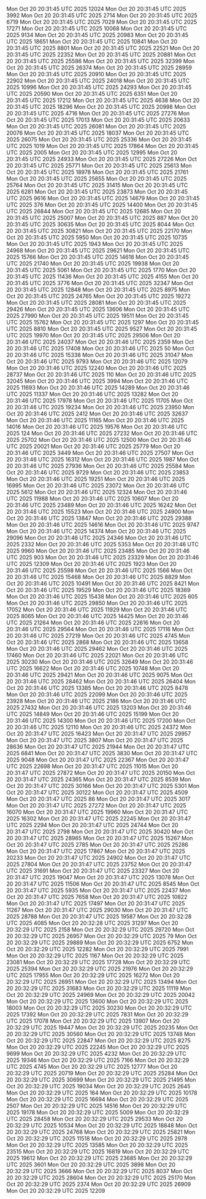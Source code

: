Mon Oct 20 20:31:45 UTC 2025 12024
Mon Oct 20 20:31:45 UTC 2025 3992
Mon Oct 20 20:31:45 UTC 2025 2714
Mon Oct 20 20:31:45 UTC 2025 6719
Mon Oct 20 20:31:45 UTC 2025 7029
Mon Oct 20 20:31:45 UTC 2025 17271
Mon Oct 20 20:31:45 UTC 2025 10068
Mon Oct 20 20:31:45 UTC 2025 9134
Mon Oct 20 20:31:45 UTC 2025 20983
Mon Oct 20 20:31:45 UTC 2025 18651
Mon Oct 20 20:31:45 UTC 2025 10841
Mon Oct 20 20:31:45 UTC 2025 8801
Mon Oct 20 20:31:45 UTC 2025 22521
Mon Oct 20 20:31:45 UTC 2025 22352
Mon Oct 20 20:31:45 UTC 2025 20881
Mon Oct 20 20:31:45 UTC 2025 25586
Mon Oct 20 20:31:45 UTC 2025 32399
Mon Oct 20 20:31:45 UTC 2025 26374
Mon Oct 20 20:31:45 UTC 2025 28959
Mon Oct 20 20:31:45 UTC 2025 20910
Mon Oct 20 20:31:45 UTC 2025 22902
Mon Oct 20 20:31:45 UTC 2025 24018
Mon Oct 20 20:31:45 UTC 2025 10996
Mon Oct 20 20:31:45 UTC 2025 24293
Mon Oct 20 20:31:45 UTC 2025 20590
Mon Oct 20 20:31:45 UTC 2025 6351
Mon Oct 20 20:31:45 UTC 2025 17212
Mon Oct 20 20:31:45 UTC 2025 4638
Mon Oct 20 20:31:45 UTC 2025 18296
Mon Oct 20 20:31:45 UTC 2025 20998
Mon Oct 20 20:31:45 UTC 2025 4716
Mon Oct 20 20:31:45 UTC 2025 27276
Mon Oct 20 20:31:45 UTC 2025 17013
Mon Oct 20 20:31:45 UTC 2025 20633
Mon Oct 20 20:31:45 UTC 2025 26081
Mon Oct 20 20:31:45 UTC 2025 20076
Mon Oct 20 20:31:45 UTC 2025 18037
Mon Oct 20 20:31:45 UTC 2025 26075
Mon Oct 20 20:31:45 UTC 2025 25336
Mon Oct 20 20:31:45 UTC 2025 1019
Mon Oct 20 20:31:45 UTC 2025 17864
Mon Oct 20 20:31:45 UTC 2025 2005
Mon Oct 20 20:31:45 UTC 2025 12995
Mon Oct 20 20:31:45 UTC 2025 24933
Mon Oct 20 20:31:45 UTC 2025 27226
Mon Oct 20 20:31:45 UTC 2025 25771
Mon Oct 20 20:31:45 UTC 2025 25613
Mon Oct 20 20:31:45 UTC 2025 18978
Mon Oct 20 20:31:45 UTC 2025 21761
Mon Oct 20 20:31:45 UTC 2025 25655
Mon Oct 20 20:31:45 UTC 2025 25764
Mon Oct 20 20:31:45 UTC 2025 31415
Mon Oct 20 20:31:45 UTC 2025 6281
Mon Oct 20 20:31:45 UTC 2025 23873
Mon Oct 20 20:31:45 UTC 2025 9616
Mon Oct 20 20:31:45 UTC 2025 14679
Mon Oct 20 20:31:45 UTC 2025 376
Mon Oct 20 20:31:45 UTC 2025 14400
Mon Oct 20 20:31:45 UTC 2025 26844
Mon Oct 20 20:31:45 UTC 2025 12685
Mon Oct 20 20:31:45 UTC 2025 25007
Mon Oct 20 20:31:45 UTC 2025 887
Mon Oct 20 20:31:45 UTC 2025 30635
Mon Oct 20 20:31:45 UTC 2025 8044
Mon Oct 20 20:31:45 UTC 2025 30821
Mon Oct 20 20:31:45 UTC 2025 22170
Mon Oct 20 20:31:45 UTC 2025 5950
Mon Oct 20 20:31:45 UTC 2025 10735
Mon Oct 20 20:31:45 UTC 2025 1943
Mon Oct 20 20:31:45 UTC 2025 24968
Mon Oct 20 20:31:45 UTC 2025 29621
Mon Oct 20 20:31:45 UTC 2025 15766
Mon Oct 20 20:31:45 UTC 2025 14618
Mon Oct 20 20:31:45 UTC 2025 21740
Mon Oct 20 20:31:45 UTC 2025 19938
Mon Oct 20 20:31:45 UTC 2025 5061
Mon Oct 20 20:31:45 UTC 2025 1770
Mon Oct 20 20:31:45 UTC 2025 11436
Mon Oct 20 20:31:45 UTC 2025 4155
Mon Oct 20 20:31:45 UTC 2025 3776
Mon Oct 20 20:31:45 UTC 2025 32347
Mon Oct 20 20:31:45 UTC 2025 12848
Mon Oct 20 20:31:45 UTC 2025 8975
Mon Oct 20 20:31:45 UTC 2025 24765
Mon Oct 20 20:31:45 UTC 2025 19272
Mon Oct 20 20:31:45 UTC 2025 28081
Mon Oct 20 20:31:45 UTC 2025 29426
Mon Oct 20 20:31:45 UTC 2025 13606
Mon Oct 20 20:31:45 UTC 2025 27990
Mon Oct 20 20:31:45 UTC 2025 19511
Mon Oct 20 20:31:45 UTC 2025 15762
Mon Oct 20 20:31:45 UTC 2025 1297
Mon Oct 20 20:31:45 UTC 2025 8810
Mon Oct 20 20:31:45 UTC 2025 9527
Mon Oct 20 20:31:45 UTC 2025 19970
Mon Oct 20 20:31:45 UTC 2025 29506
Mon Oct 20 20:31:46 UTC 2025 24037
Mon Oct 20 20:31:46 UTC 2025 2359
Mon Oct 20 20:31:46 UTC 2025 17408
Mon Oct 20 20:31:46 UTC 2025 50
Mon Oct 20 20:31:46 UTC 2025 15338
Mon Oct 20 20:31:46 UTC 2025 31047
Mon Oct 20 20:31:46 UTC 2025 9793
Mon Oct 20 20:31:46 UTC 2025 12079
Mon Oct 20 20:31:46 UTC 2025 12240
Mon Oct 20 20:31:46 UTC 2025 28737
Mon Oct 20 20:31:46 UTC 2025 110
Mon Oct 20 20:31:46 UTC 2025 32045
Mon Oct 20 20:31:46 UTC 2025 3994
Mon Oct 20 20:31:46 UTC 2025 11693
Mon Oct 20 20:31:46 UTC 2025 14289
Mon Oct 20 20:31:46 UTC 2025 11337
Mon Oct 20 20:31:46 UTC 2025 13282
Mon Oct 20 20:31:46 UTC 2025 17978
Mon Oct 20 20:31:46 UTC 2025 11705
Mon Oct 20 20:31:46 UTC 2025 19234
Mon Oct 20 20:31:46 UTC 2025 23950
Mon Oct 20 20:31:46 UTC 2025 2412
Mon Oct 20 20:31:46 UTC 2025 32637
Mon Oct 20 20:31:46 UTC 2025 11165
Mon Oct 20 20:31:46 UTC 2025 14016
Mon Oct 20 20:31:46 UTC 2025 19576
Mon Oct 20 20:31:46 UTC 2025 124
Mon Oct 20 20:31:46 UTC 2025 27232
Mon Oct 20 20:31:46 UTC 2025 25702
Mon Oct 20 20:31:46 UTC 2025 12500
Mon Oct 20 20:31:46 UTC 2025 20021
Mon Oct 20 20:31:46 UTC 2025 25779
Mon Oct 20 20:31:46 UTC 2025 3449
Mon Oct 20 20:31:46 UTC 2025 27507
Mon Oct 20 20:31:46 UTC 2025 16312
Mon Oct 20 20:31:46 UTC 2025 1987
Mon Oct 20 20:31:46 UTC 2025 27936
Mon Oct 20 20:31:46 UTC 2025 25584
Mon Oct 20 20:31:46 UTC 2025 9729
Mon Oct 20 20:31:46 UTC 2025 23853
Mon Oct 20 20:31:46 UTC 2025 19251
Mon Oct 20 20:31:46 UTC 2025 16995
Mon Oct 20 20:31:46 UTC 2025 23072
Mon Oct 20 20:31:46 UTC 2025 5612
Mon Oct 20 20:31:46 UTC 2025 12324
Mon Oct 20 20:31:46 UTC 2025 11988
Mon Oct 20 20:31:46 UTC 2025 10607
Mon Oct 20 20:31:46 UTC 2025 23489
Mon Oct 20 20:31:46 UTC 2025 16242
Mon Oct 20 20:31:46 UTC 2025 15523
Mon Oct 20 20:31:46 UTC 2025 24900
Mon Oct 20 20:31:46 UTC 2025 13847
Mon Oct 20 20:31:46 UTC 2025 29388
Mon Oct 20 20:31:46 UTC 2025 14616
Mon Oct 20 20:31:46 UTC 2025 9747
Mon Oct 20 20:31:46 UTC 2025 14374
Mon Oct 20 20:31:46 UTC 2025 29096
Mon Oct 20 20:31:46 UTC 2025 24346
Mon Oct 20 20:31:46 UTC 2025 2332
Mon Oct 20 20:31:46 UTC 2025 5353
Mon Oct 20 20:31:46 UTC 2025 9960
Mon Oct 20 20:31:46 UTC 2025 23485
Mon Oct 20 20:31:46 UTC 2025 903
Mon Oct 20 20:31:46 UTC 2025 23329
Mon Oct 20 20:31:46 UTC 2025 12309
Mon Oct 20 20:31:46 UTC 2025 1923
Mon Oct 20 20:31:46 UTC 2025 25598
Mon Oct 20 20:31:46 UTC 2025 1566
Mon Oct 20 20:31:46 UTC 2025 15468
Mon Oct 20 20:31:46 UTC 2025 8829
Mon Oct 20 20:31:46 UTC 2025 10491
Mon Oct 20 20:31:46 UTC 2025 8421
Mon Oct 20 20:31:46 UTC 2025 19529
Mon Oct 20 20:31:46 UTC 2025 18369
Mon Oct 20 20:31:46 UTC 2025 15438
Mon Oct 20 20:31:46 UTC 2025 605
Mon Oct 20 20:31:46 UTC 2025 29850
Mon Oct 20 20:31:46 UTC 2025 17052
Mon Oct 20 20:31:46 UTC 2025 11929
Mon Oct 20 20:31:46 UTC 2025 8065
Mon Oct 20 20:31:46 UTC 2025 14425
Mon Oct 20 20:31:46 UTC 2025 21264
Mon Oct 20 20:31:46 UTC 2025 22616
Mon Oct 20 20:31:46 UTC 2025 29564
Mon Oct 20 20:31:46 UTC 2025 17116
Mon Oct 20 20:31:46 UTC 2025 27219
Mon Oct 20 20:31:46 UTC 2025 4745
Mon Oct 20 20:31:46 UTC 2025 2868
Mon Oct 20 20:31:46 UTC 2025 13658
Mon Oct 20 20:31:46 UTC 2025 29462
Mon Oct 20 20:31:46 UTC 2025 17460
Mon Oct 20 20:31:46 UTC 2025 22021
Mon Oct 20 20:31:46 UTC 2025 30230
Mon Oct 20 20:31:46 UTC 2025 32649
Mon Oct 20 20:31:46 UTC 2025 16622
Mon Oct 20 20:31:46 UTC 2025 10748
Mon Oct 20 20:31:46 UTC 2025 29421
Mon Oct 20 20:31:46 UTC 2025 9075
Mon Oct 20 20:31:46 UTC 2025 28462
Mon Oct 20 20:31:46 UTC 2025 26404
Mon Oct 20 20:31:46 UTC 2025 13385
Mon Oct 20 20:31:46 UTC 2025 8478
Mon Oct 20 20:31:46 UTC 2025 22099
Mon Oct 20 20:31:46 UTC 2025 23928
Mon Oct 20 20:31:46 UTC 2025 2186
Mon Oct 20 20:31:46 UTC 2025 27432
Mon Oct 20 20:31:46 UTC 2025 13203
Mon Oct 20 20:31:46 UTC 2025 14849
Mon Oct 20 20:31:46 UTC 2025 15199
Mon Oct 20 20:31:46 UTC 2025 14300
Mon Oct 20 20:31:46 UTC 2025 17200
Mon Oct 20 20:31:46 UTC 2025 12110
Mon Oct 20 20:31:46 UTC 2025 24372
Mon Oct 20 20:31:47 UTC 2025 16423
Mon Oct 20 20:31:47 UTC 2025 29957
Mon Oct 20 20:31:47 UTC 2025 3807
Mon Oct 20 20:31:47 UTC 2025 28636
Mon Oct 20 20:31:47 UTC 2025 21944
Mon Oct 20 20:31:47 UTC 2025 6841
Mon Oct 20 20:31:47 UTC 2025 3830
Mon Oct 20 20:31:47 UTC 2025 9048
Mon Oct 20 20:31:47 UTC 2025 22367
Mon Oct 20 20:31:47 UTC 2025 22698
Mon Oct 20 20:31:47 UTC 2025 11015
Mon Oct 20 20:31:47 UTC 2025 27872
Mon Oct 20 20:31:47 UTC 2025 20150
Mon Oct 20 20:31:47 UTC 2025 24365
Mon Oct 20 20:31:47 UTC 2025 8539
Mon Oct 20 20:31:47 UTC 2025 30166
Mon Oct 20 20:31:47 UTC 2025 5301
Mon Oct 20 20:31:47 UTC 2025 30122
Mon Oct 20 20:31:47 UTC 2025 4509
Mon Oct 20 20:31:47 UTC 2025 86
Mon Oct 20 20:31:47 UTC 2025 3017
Mon Oct 20 20:31:47 UTC 2025 27272
Mon Oct 20 20:31:47 UTC 2025 16070
Mon Oct 20 20:31:47 UTC 2025 19960
Mon Oct 20 20:31:47 UTC 2025 16302
Mon Oct 20 20:31:47 UTC 2025 22245
Mon Oct 20 20:31:47 UTC 2025 2294
Mon Oct 20 20:31:47 UTC 2025 24744
Mon Oct 20 20:31:47 UTC 2025 2798
Mon Oct 20 20:31:47 UTC 2025 30420
Mon Oct 20 20:31:47 UTC 2025 28965
Mon Oct 20 20:31:47 UTC 2025 15267
Mon Oct 20 20:31:47 UTC 2025 2785
Mon Oct 20 20:31:47 UTC 2025 25286
Mon Oct 20 20:31:47 UTC 2025 17867
Mon Oct 20 20:31:47 UTC 2025 20233
Mon Oct 20 20:31:47 UTC 2025 24902
Mon Oct 20 20:31:47 UTC 2025 27804
Mon Oct 20 20:31:47 UTC 2025 23752
Mon Oct 20 20:31:47 UTC 2025 31691
Mon Oct 20 20:31:47 UTC 2025 23327
Mon Oct 20 20:31:47 UTC 2025 19047
Mon Oct 20 20:31:47 UTC 2025 13078
Mon Oct 20 20:31:47 UTC 2025 11506
Mon Oct 20 20:31:47 UTC 2025 8545
Mon Oct 20 20:31:47 UTC 2025 5935
Mon Oct 20 20:31:47 UTC 2025 22437
Mon Oct 20 20:31:47 UTC 2025 7658
Mon Oct 20 20:31:47 UTC 2025 10822
Mon Oct 20 20:31:47 UTC 2025 17497
Mon Oct 20 20:31:47 UTC 2025 11267
Mon Oct 20 20:31:47 UTC 2025 29030
Mon Oct 20 20:31:47 UTC 2025 28788
Mon Oct 20 20:31:47 UTC 2025 19587
Mon Oct 20 20:32:28 UTC 2025 4085
Mon Oct 20 20:32:28 UTC 2025 31297
Mon Oct 20 20:32:29 UTC 2025 2158
Mon Oct 20 20:32:29 UTC 2025 29720
Mon Oct 20 20:32:29 UTC 2025 26957
Mon Oct 20 20:32:29 UTC 2025 79
Mon Oct 20 20:32:29 UTC 2025 29889
Mon Oct 20 20:32:29 UTC 2025 6752
Mon Oct 20 20:32:29 UTC 2025 12282
Mon Oct 20 20:32:29 UTC 2025 7991
Mon Oct 20 20:32:29 UTC 2025 1167
Mon Oct 20 20:32:29 UTC 2025 23081
Mon Oct 20 20:32:29 UTC 2025 17728
Mon Oct 20 20:32:29 UTC 2025 25394
Mon Oct 20 20:32:29 UTC 2025 21976
Mon Oct 20 20:32:29 UTC 2025 17955
Mon Oct 20 20:32:29 UTC 2025 16272
Mon Oct 20 20:32:29 UTC 2025 26951
Mon Oct 20 20:32:29 UTC 2025 13494
Mon Oct 20 20:32:29 UTC 2025 31683
Mon Oct 20 20:32:29 UTC 2025 11119
Mon Oct 20 20:32:29 UTC 2025 24969
Mon Oct 20 20:32:29 UTC 2025 20042
Mon Oct 20 20:32:29 UTC 2025 13600
Mon Oct 20 20:32:29 UTC 2025 18003
Mon Oct 20 20:32:29 UTC 2025 30230
Mon Oct 20 20:32:29 UTC 2025 17392
Mon Oct 20 20:32:29 UTC 2025 7831
Mon Oct 20 20:32:29 UTC 2025 17078
Mon Oct 20 20:32:29 UTC 2025 13907
Mon Oct 20 20:32:29 UTC 2025 19447
Mon Oct 20 20:32:29 UTC 2025 20235
Mon Oct 20 20:32:29 UTC 2025 30560
Mon Oct 20 20:32:29 UTC 2025 13748
Mon Oct 20 20:32:29 UTC 2025 22847
Mon Oct 20 20:32:29 UTC 2025 8275
Mon Oct 20 20:32:29 UTC 2025 22245
Mon Oct 20 20:32:29 UTC 2025 9699
Mon Oct 20 20:32:29 UTC 2025 4232
Mon Oct 20 20:32:29 UTC 2025 19346
Mon Oct 20 20:32:29 UTC 2025 7166
Mon Oct 20 20:32:29 UTC 2025 4745
Mon Oct 20 20:32:29 UTC 2025 12777
Mon Oct 20 20:32:29 UTC 2025 20719
Mon Oct 20 20:32:29 UTC 2025 25284
Mon Oct 20 20:32:29 UTC 2025 30699
Mon Oct 20 20:32:29 UTC 2025 21495
Mon Oct 20 20:32:29 UTC 2025 19034
Mon Oct 20 20:32:29 UTC 2025 2645
Mon Oct 20 20:32:29 UTC 2025 164
Mon Oct 20 20:32:29 UTC 2025 10178
Mon Oct 20 20:32:29 UTC 2025 16694
Mon Oct 20 20:32:29 UTC 2025 2507
Mon Oct 20 20:32:29 UTC 2025 14516
Mon Oct 20 20:32:29 UTC 2025 19178
Mon Oct 20 20:32:29 UTC 2025 5009
Mon Oct 20 20:32:29 UTC 2025 28458
Mon Oct 20 20:32:29 UTC 2025 29533
Mon Oct 20 20:32:29 UTC 2025 10534
Mon Oct 20 20:32:29 UTC 2025 18848
Mon Oct 20 20:32:29 UTC 2025 24768
Mon Oct 20 20:32:29 UTC 2025 25821
Mon Oct 20 20:32:29 UTC 2025 11518
Mon Oct 20 20:32:29 UTC 2025 2978
Mon Oct 20 20:32:29 UTC 2025 13585
Mon Oct 20 20:32:29 UTC 2025 23515
Mon Oct 20 20:32:29 UTC 2025 16819
Mon Oct 20 20:32:29 UTC 2025 19612
Mon Oct 20 20:32:29 UTC 2025 23685
Mon Oct 20 20:32:29 UTC 2025 3601
Mon Oct 20 20:32:29 UTC 2025 3898
Mon Oct 20 20:32:29 UTC 2025 3666
Mon Oct 20 20:32:29 UTC 2025 8037
Mon Oct 20 20:32:29 UTC 2025 28604
Mon Oct 20 20:32:29 UTC 2025 25170
Mon Oct 20 20:32:29 UTC 2025 2374
Mon Oct 20 20:32:29 UTC 2025 26909
Mon Oct 20 20:32:29 UTC 2025 12209
